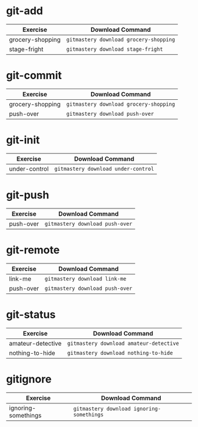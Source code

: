 # git-add

| Exercise | Download Command |
|----------|------------------|
| grocery-shopping | `gitmastery download grocery-shopping` |
| stage-fright | `gitmastery download stage-fright` |

# git-commit

| Exercise | Download Command |
|----------|------------------|
| grocery-shopping | `gitmastery download grocery-shopping` |
| push-over | `gitmastery download push-over` |

# git-init

| Exercise | Download Command |
|----------|------------------|
| under-control | `gitmastery download under-control` |

# git-push

| Exercise | Download Command |
|----------|------------------|
| push-over | `gitmastery download push-over` |

# git-remote

| Exercise | Download Command |
|----------|------------------|
| link-me | `gitmastery download link-me` |
| push-over | `gitmastery download push-over` |

# git-status

| Exercise | Download Command |
|----------|------------------|
| amateur-detective | `gitmastery download amateur-detective` |
| nothing-to-hide | `gitmastery download nothing-to-hide` |

# gitignore

| Exercise | Download Command |
|----------|------------------|
| ignoring-somethings | `gitmastery download ignoring-somethings` |
